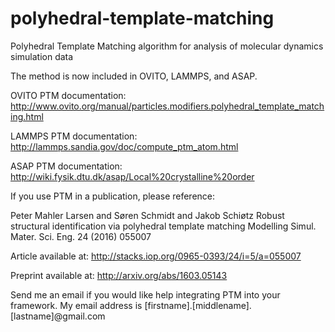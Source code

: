 # polyhedral-template-matching
Polyhedral Template Matching algorithm for analysis of molecular dynamics simulation data

The method is now included in OVITO, LAMMPS, and ASAP.

OVITO PTM documentation: http://www.ovito.org/manual/particles.modifiers.polyhedral_template_matching.html

LAMMPS PTM documentation: http://lammps.sandia.gov/doc/compute_ptm_atom.html

ASAP PTM documentation: http://wiki.fysik.dtu.dk/asap/Local%20crystalline%20order



If you use PTM in a publication, please reference:

Peter Mahler Larsen and Søren Schmidt and Jakob Schiøtz
Robust structural identification via polyhedral template matching
Modelling Simul. Mater. Sci. Eng. 24 (2016) 055007

Article available at:
http://stacks.iop.org/0965-0393/24/i=5/a=055007

Preprint available at:
http://arxiv.org/abs/1603.05143


Send me an email if you would like help integrating PTM into your framework.  My email address is [firstname].[middlename].[lastname]@gmail.com
